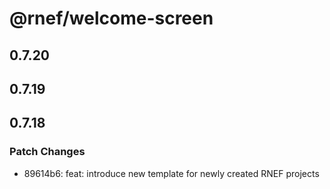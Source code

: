 # @rnef/welcome-screen

## 0.7.20

## 0.7.19

## 0.7.18

### Patch Changes

- 89614b6: feat: introduce new template for newly created RNEF projects
